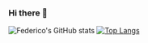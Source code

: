 ### Hi there 👋

![Federico's GitHub stats](https://github-readme-stats.vercel.app/api?username=zfeder&show_icons=true&theme=radical)
[![Top Langs](https://github-readme-stats.vercel.app/api/top-langs/?username=zfeder&layout=compact&theme=radical)](https://github.com/anuraghazra/github-readme-stats)

<!--
**zfeder/zfeder** is a ✨ _special_ ✨ repository because its `README.md` (this file) appears on your GitHub profile.

Here are some ideas to get you started:

- 🔭 I’m currently working on ...
- 🌱 I’m currently learning ...
- 👯 I’m looking to collaborate on ...
- 🤔 I’m looking for help with ...
- 💬 Ask me about ...
- 📫 How to reach me: ...
- 😄 Pronouns: ...
- ⚡ Fun fact: ...
-->
